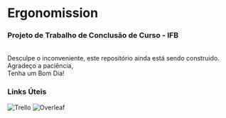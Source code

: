 # Ergonomission
### Projeto de Trabalho de Conclusão de Curso - IFB
<br>
Desculpe o inconveniente, este repositório ainda está sendo construido.
<br>
Agradeço a paciência,
<br>
Tenha um Bom Dia!
<br>

### Links Úteis
![Trello](https://img.shields.io/badge/Trello-0052CC?logo=trello&logoColor=white&style=for-the-badge)
![Overleaf](https://img.shields.io/badge/Overleaf-47A141?logo=overleaf&logoColor=white&style=for-the-badge)
